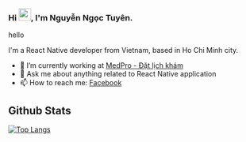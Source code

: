 ### Hi <img src="https://media.giphy.com/media/hvRJCLFzcasrR4ia7z/giphy.gif" width="25px">, I'm Nguyễn Ngọc Tuyên.

<div style={{
     background:'red'
     }}>
<a style={{color:'red'}}>
hello  
<a/>
</div>

I'm a React Native developer from Vietnam, based in Ho Chi Minh city.

- 🔭 I’m currently working at <a href="https://medpro.vn">MedPro - Đặt lịch khám</a>
- 💬 Ask me about anything related to React Native application
- 📫 How to reach me: [Facebook](https://www.facebook.com/phampham2000js/)

## Github Stats
[![Top Langs](https://github-readme-stats.vercel.app/api/top-langs/?username=MrTuyennn&layout=compact&theme=dracula)](https://github.com/MrTuyennn)


